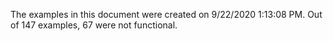
The examples in this document were created on 9/22/2020 1:13:08 PM. 
Out of 147 examples, 67 were not functional.

